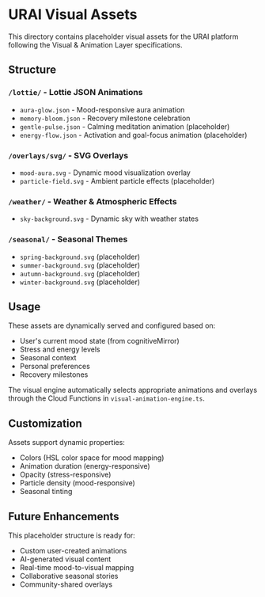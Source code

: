 # URAI Visual Assets

This directory contains placeholder visual assets for the URAI platform following the Visual & Animation Layer specifications.

## Structure

### `/lottie/` - Lottie JSON Animations
- `aura-glow.json` - Mood-responsive aura animation
- `memory-bloom.json` - Recovery milestone celebration
- `gentle-pulse.json` - Calming meditation animation (placeholder)
- `energy-flow.json` - Activation and goal-focus animation (placeholder)

### `/overlays/svg/` - SVG Overlays  
- `mood-aura.svg` - Dynamic mood visualization overlay
- `particle-field.svg` - Ambient particle effects (placeholder)

### `/weather/` - Weather & Atmospheric Effects
- `sky-background.svg` - Dynamic sky with weather states

### `/seasonal/` - Seasonal Themes
- `spring-background.svg` (placeholder)
- `summer-background.svg` (placeholder) 
- `autumn-background.svg` (placeholder)
- `winter-background.svg` (placeholder)

## Usage

These assets are dynamically served and configured based on:
- User's current mood state (from cognitiveMirror)
- Stress and energy levels
- Seasonal context
- Personal preferences
- Recovery milestones

The visual engine automatically selects appropriate animations and overlays through the Cloud Functions in `visual-animation-engine.ts`.

## Customization

Assets support dynamic properties:
- Colors (HSL color space for mood mapping)
- Animation duration (energy-responsive)
- Opacity (stress-responsive)
- Particle density (mood-responsive)
- Seasonal tinting

## Future Enhancements

This placeholder structure is ready for:
- Custom user-created animations
- AI-generated visual content
- Real-time mood-to-visual mapping
- Collaborative seasonal stories
- Community-shared overlays